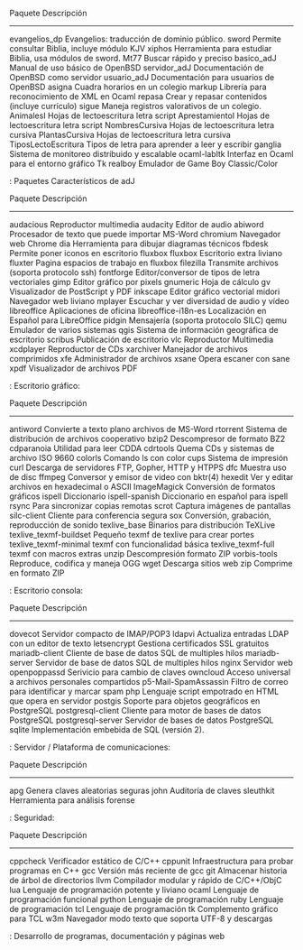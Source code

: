   Paquete               Descripción
  --------------------- ---------------------------------------------------------
  evangelios\_dp        Evangelios: traducción de dominio público.
  sword                 Permite consultar Biblia, incluye módulo KJV
  xiphos                Herramienta para estudiar Biblia, usa módulos de sword.
  Mt77                  Buscar rápido y preciso
  basico\_adJ           Manual de uso básico de OpenBSD
  servidor\_adJ         Documentación de OpenBSD como servidor
  usuario\_adJ          Documentación para usuarios de OpenBSD
  asigna                Cuadra horarios en un colegio
  markup                Librería para reconocimiento de XML en Ocaml
  repasa                Crear y repasar contenidos (incluye currículo)
  sigue                 Maneja registros valorativos de un colegio.
  AnimalesI             Hojas de lectoescritura letra script
  AprestamientoI        Hojas de lectoescritura letra script
  NombresCursiva        Hojas de lectoescritura letra cursiva
  PlantasCursiva        Hojas de lectoescritura letra cursiva
  TiposLectoEscritura   Tipos de letra para aprender a leer y escribir
  ganglia               Sistema de monitoreo distribuido y escalable
  ocaml-labltk          Interfaz en Ocaml para el entorno gráfico Tk
  realboy               Emulador de Game Boy Classic/Color

  : Paquetes Característicos de adJ

  Paquete               Descripción
  --------------------- -------------------------------------------------
  audacious             Reproductor multimedia
  audacity              Editor de audio
  abiword               Procesador de texto que puede importar MS-Word
  chromium              Navegador web Chrome
  dia                   Herramienta para dibujar diagramas técnicos
  fbdesk                Permite poner iconos en escritorio fluxbox
  fluxbox               Escritorio extra liviano
  fluxter               Pagina espacios de trabajo en fluxbox
  filezilla             Transmite archivos (soporta protocolo ssh)
  fontforge             Editor/conversor de tipos de letra vectoriales
  gimp                  Editor gráfico por pixels
  gnumeric              Hoja de cálculo
  gv                    Visualizador de PostScript y PDF
  inkscape              Editor gráfico vectorial
  midori                Navegador web liviano
  mplayer               Escuchar y ver diversidad de audio y vídeo
  libreoffice           Aplicaciones de oficina
  libreoffice-i18n-es   Localización en Español para LibreOffice
  pidgin                Mensajería (soporta protocolo SILC)
  qemu                  Emulador de varios sistemas
  qgis                  Sistema de información geográfica de escritorio
  scribus               Publicación de escritorio
  vlc                   Reproductor Multimedia
  xcdplayer             Reproductor de CDs
  xarchiver             Manejador de archivos comprimidos
  xfe                   Administrador de archivos
  xsane                 Opera escaner con sane
  xpdf                  Visualizador de archivos PDF

  : Escritorio gráfico:

  Paquete                   Descripción
  ------------------------- --------------------------------------------------
  antiword                  Convierte a texto plano archivos de MS-Word
  rtorrent                  Sistema de distribución de archivos cooperativo
  bzip2                     Descompresor de formato BZ2
  cdparanoia                Utilidad para leer CDDA
  cdrtools                  Quema CDs y sistemas de archivo ISO 9660
  colorls                   Comando ls con color
  cups                      Sistema de impresión
  curl                      Descarga de servidores FTP, Gopher, HTTP y HTPPS
  dfc                       Muestra uso de disc
  ffmpeg                    Conversor y emisor de video con bktr(4)
  hexedit                   Ver y editar archivos en hexadecimal o ASCII
  ImageMagick               Conversión de formatos gráficos
  ispell                    Diccionario
  ispell-spanish            Diccionario en español para ispell
  rsync                     Para sincronizar copias remotas
  scrot                     Captura imágenes de pantallas
  silc-client               Cliente para conferencia segura
  sox                       Conversión, grabación, reproducción de sonido
  texlive\_base             Binarios para distribución TeXLive
  texlive\_texmf-buildset   Pequeño texmf de texlive para crear portes
  texlive\_texmf-minimal    texmf con funcionalidad básica
  texlive\_texmf-full       texmf con macros extras
  unzip                     Descompresión formato ZIP
  vorbis-tools              Reproduce, codifica y maneja OGG
  wget                      Descarga sitios web
  zip                       Comprime en formato ZIP

  : Escritorio consola:

  Paquete                Descripción
  ---------------------- ---------------------------------------------------------
  dovecot                Servidor compacto de IMAP/POP3
  ldapvi                 Actualiza entradas LDAP con un editor de texto
  letsencrypt            Gestiona certificados SSL gratuitos
  mariadb-client         Cliente de base de datos SQL de multiples hilos
  mariadb-server         Servidor de base de datos SQL de multiples hilos
  nginx                  Servidor web
  openpoppassd           Serivicio para cambio de claves
  owncloud               Acceso universal a archivos personales compartidos
  p5-Mail-SpamAssassin   Filtro de correo para identificar y marcar spam
  php                    Lenguaje script empotrado en HTML que opera en servidor
  postgis                Soporte para objetos geográficos en PostgreSQL
  postgresql-client      Cliente para motor de bases de datos PostgreSQL
  postgresql-server      Servidor de bases de datos PostgreSQL
  sqlite                 Implementación embebida de SQL (versión 2).

  : Servidor / Plataforma de comunicaciones:

  Paquete     Descripción
  ----------- -----------------------------------
  apg         Genera claves aleatorias seguras
  john        Auditoría de claves
  sleuthkit   Herramienta para análisis forense

  : Seguridad:

  Paquete    Descripción
  ---------- ----------------------------------------------------
  cppcheck   Verificador estático de C/C++
  cppunit    Infraestructura para probar programas en C++
  gcc        Versión más reciente de gcc
  git        Almacenar historia de árbol de directorios
  llvm       Compilador modular y rápido de C/C++/ObjC
  lua        Lenguaje de programación potente y liviano
  ocaml      Lenguaje de programación funcional
  python     Lenguaje de programación
  ruby       Lenguaje de programación
  tcl        Lenguaje de programación
  tk         Complemento gráfico para TCL
  w3m        Navegador modo texto que soporta UTF-8 y descargas

  : Desarrollo de programas, documentación y páginas web


